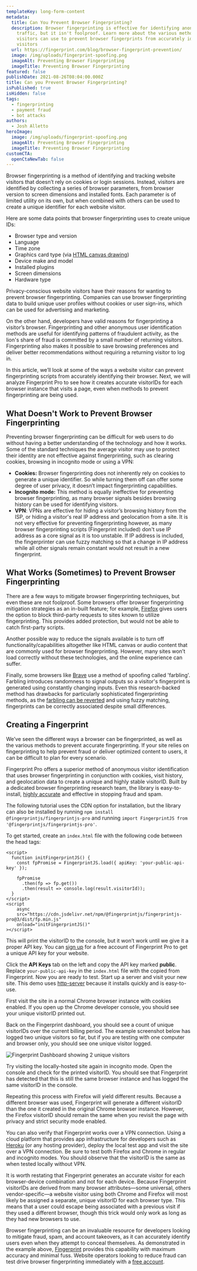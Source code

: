```yaml
---
templateKey: long-form-content
metadata:
  title: Can You Prevent Browser Fingerprinting?
  description: Browser fingerprinting is effective for identifying anonymous
    traffic, but it isn't foolproof. Learn more about the various methods
    visitors can use to prevent browser fingerprints from accurately identifying
    visitors
  url: https://fingerprint.com/blog/browser-fingerprint-prevention/
  image: /img/uploads/fingerprint-spoofing.png
  imageAlt: Preventing Browser Fingerprinting
  imageTitle: Preventing Browser Fingerprinting
featured: false
publishDate: 2021-08-26T08:04:00.000Z
title: Can you Prevent Browser Fingerprinting?
isPublished: true
isHidden: false
tags:
  - fingerprinting
  - payment fraud
  - bot attacks
authors:
  - Josh Alletto
heroImage:
  image: /img/uploads/fingerprint-spoofing.png
  imageAlt: Preventing Browser Fingerprinting
  imageTitle: Preventing Browser Fingerprinting
customCTA:
  openCtaNewTab: false
---
```

Browser fingerprinting is a method of identifying and tracking website visitors that doesn’t rely on cookies or login sessions. Instead, visitors are identified by collecting a series of browser parameters, from browser version to screen dimensions and installed fonts. Each parameter is of limited utility on its own, but when combined with others can be used to create a unique identifier for each website visitor.

Here are some data points that browser fingerprinting uses to create unique IDs: 

* Browser type and version
* Language
* Time zone
* Graphics card type (via [HTML canvas drawing](https://www.w3schools.com/html/html5_canvas.asp)) 
* Device make and model 
* Installed plugins
* Screen dimensions
* Hardware type

Privacy-conscious website visitors have their reasons for wanting to prevent browser fingerprinting. Companies can use browser fingerprinting data to build unique user profiles without cookies or user sign-ins, which can be used for advertising and marketing.

On the other hand, developers have valid reasons for fingerprinting a visitor’s browser. Fingerprinting and other anonymous user identification methods are useful for identifying patterns of fraudulent activity, as the lion's share of fraud is committed by a small number of returning visitors. Fingerprinting also makes it possible to save browsing preferences and deliver better recommendations without requiring a returning visitor to log in.

In this article, we’ll look at some of the ways a website visitor can prevent fingerprinting scripts from accurately identifying their browser. Next, we will analyze Fingerprint Pro to see how it creates accurate visitorIDs for each browser instance that visits a page, even when methods to prevent fingerprinting are being used.

## What Doesn't Work to Prevent Browser Fingerprinting

Preventing browser fingerprinting can be difficult for web users to do without having a better understanding of the technology and how it works. Some of the standard techniques the average visitor may use to protect their identity are not effective against fingerprinting, such as clearing cookies, browsing in incognito mode or using a VPN: 

* **Cookies:** Browser fingerprinting does not inherently rely on cookies to generate a unique identifier. So while turning them off can offer some degree of user privacy, it doesn’t impact fingerprinting capabilities.
* **Incognito mode:** This method is equally ineffective for preventing browser fingerprinting, as many browser signals besides browsing history can be used for identifying visitors.
* **VPN**: VPNs are effective for hiding a visitor’s browsing history from the ISP, or hiding a visitor's real IP address and geolocation from a site. It is not very effective for preventing fingerprinting however, as many browser fingerprinting scripts (Fingerprint included) don't use IP address as a core signal as it is too unstable. If IP address is included, the fingerprinter can use fuzzy matching so that a change in IP address while all other signals remain constant would not result in a new fingerprint. 

## What Works (Sometimes) to Prevent Browser Fingerprinting

There are a few ways to mitigate browser fingerprinting techniques, but even these are not foolproof. Some browsers offer browser fingerprinting mitigation strategies as an in-built feature; for example, [Firefox](https://support.mozilla.org/en-US/kb/firefox-protection-against-fingerprinting) gives users the option to block third-party requests to sites known to utilize fingerprinting. This provides added protection, but would not be able to catch first-party scripts.

Another possible way to reduce the signals available is to turn off functionality/capabilities altogether like HTML canvas or audio content that are commonly used for browser fingerprinting. However, many sites won’t load correctly without these technologies, and the online experience can suffer.

Finally, some browsers like [Brave](https://brave.com/) use a method of spoofing called 'farbling'. Farbling introduces randomness to signal outputs so a visitor's fingerprint is generated using constantly changing inputs. Even this research-backed method has drawbacks for particularly sophisticated fingerprinting methods, as the [farbling can be reverted](/blog/audio-fingerprinting/) and using fuzzy matching, fingerprints can be correctly associated despite small differences.

## Creating a Fingerprint

We’ve seen the different ways a browser can be fingerprinted, as well as the various methods to prevent accurate fingerprinting. If your site relies on fingerprinting to help prevent fraud or deliver optimized content to users, it can be difficult to plan for every scenario. 

Fingerprint Pro offers a superior method of anonymous visitor identification that uses browser fingerprinting in conjunction with cookies, visit history, and geolocation data to create a unique and highly stable visitorID. Built by a dedicated browser fingerprinting research team, the library is easy-to-install, [highly accurate](https://dev.fingerprint.com/docs/understanding-our-995-accuracy) and effective in stopping fraud and spam.

The following tutorial uses the CDN option for installation, but the library can also be installed by running `npm install @fingerprintjs/fingerprintjs-pro` and running `import FingerprintJS from '@fingerprintjs/fingerprintjs-pro'`. 

To get started, create an `index.html` file with the following code between the head tags:

```
<script>
  function initFingerprintJS() {
    const fpPromise = FingerprintJS.load({ apiKey: 'your-public-api-key' });

    fpPromise
      .then(fp => fp.get())
      .then(result => console.log(result.visitorId));
  }
</script>
<script
    async
    src="https://cdn.jsdelivr.net/npm/@fingerprintjs/fingerprintjs-pro@3/dist/fp.min.js"
    onload="initFingerprintJS()"
></script>
```

This will print the visitorID to the console, but it won’t work until we give it a proper API key. You can [sign up](https://dashboard.fingerprintjs.com/signup) for a  free account of Fingerprint Pro to get a unique API key for your website.

Click the **API Keys** tab on the left and copy the API key marked **public**. Replace `your-public-api-key` in the `index.html` file with the  copied from Fingerprint. Now you are ready to test. Start up a server and visit your new site. This demo uses [http-server](https://www.npmjs.com/package/http-server) because it installs quickly and is easy-to-use. 

First visit the site in a normal Chrome browser instance with cookies enabled. If you open up the Chrome developer console, you should see your unique visitorID printed out.

Back on the Fingerprint dashboard, you should see a count of unique visitorIDs over the current billing period. The example screenshot below has logged two unique visitors so far, but if you are testing with one computer and browser only, you should see one unique visitor logged.

![Fingerprint Dashboard showing 2 unique visitors](/img/uploads/screenshot_fpjs_usage.png)

Try visiting the locally-hosted site again in incognito mode. Open the console and check for the printed visitorID. You should see that Fingerprint has detected that this is still the same browser instance and has logged the same visitorID in the console.

Repeating this process with Firefox will yield different results. Because a different browser was used, Fingerprint will generate a different visitorID than the one it created in the original Chrome browser instance. However, the Firefox visitorID should remain the same when you revisit the page with privacy and strict security mode enabled.

You can also verify that Fingerprint works over a VPN connection. Using a cloud platform that provides app infrastructure for developers such as [Heroku](https://www.heroku.com/) (or any hosting provider), deploy the local test app and visit the site over a VPN connection. Be sure to test both Firefox and Chrome in regular and incognito modes. You should observe that the visitorID is the same as when tested locally without VPN.

It is worth restating that Fingerprint generates an accurate visitor for each browser-device combination and not for each device. Because Fingerprint visitorIDs are derived from many browser attributes—some universal, others vendor-specific—a website visitor using both Chrome and Firefox will most likely be assigned a separate, unique visitorID for each browser type. This means that a user could escape being associated with a previous visit if they used a different browser, though this trick would only work as long as they had new browsers to use.

Browser fingerprinting can be an invaluable resource for developers looking to mitigate fraud, spam, and account takeovers, as it can accurately identify users even when they attempt to conceal themselves. As demonstrated in the example above, [Fingerprint]() provides this capability with maximum accuracy and minimal fuss. Website operators looking to reduce fraud can test drive browser fingerprinting immediately with a [free account](https://dashboard.fingerprintjs.com/signup).
